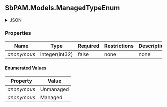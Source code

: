 
<h2 id="tocS_SbPAM.Models.ManagedTypeEnum">SbPAM.Models.ManagedTypeEnum</h2>

<a id="schemasbpam.models.managedtypeenum"></a>
<a id="schema_SbPAM.Models.ManagedTypeEnum"></a>
<a id="tocSsbpam.models.managedtypeenum"></a>
<a id="tocssbpam.models.managedtypeenum"></a>

<details><summary>JSON</summary>


```json
"Unmanaged"

```


</details>

### Properties

|Name|Type|Required|Restrictions|Description|
|---|---|---|---|---|
|*anonymous*|integer(int32)|false|none|none|

#### Enumerated Values

|Property|Value|
|---|---|
|*anonymous*|Unmanaged|
|*anonymous*|Managed|


